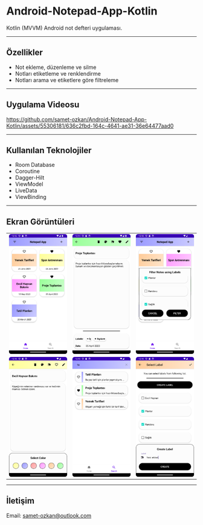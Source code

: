 # Android-Notepad-App-Kotlin
Kotlin (MVVM) Android not defteri uygulaması.

---
## Özellikler
* Not ekleme, düzenleme ve silme
* Notları etiketleme ve renklendirme
* Notları arama ve etiketlere göre filtreleme

---
## Uygulama Videosu


https://github.com/samet-ozkan/Android-Notepad-App-Kotlin/assets/55306181/636c2fbd-164c-4641-ae31-36e64477aad0


---
## Kullanılan Teknolojiler
* Room Database
* Coroutine
* Dagger-Hilt
* ViewModel
* LiveData
* ViewBinding

---
## Ekran Görüntüleri
<table>
  <tr>
    <td align="center"><img src="Screenshots/Screenshot_20230912_031222.png" alt="Ekran Görüntüsü 1" width="200"></td>
    <td align="center"><img src="Screenshots/Screenshot_20230912_031446.png" alt="Ekran Görüntüsü 2" width="200"></td>
    <td align="center"><img src="Screenshots/Screenshot_20230912_031848.png" alt="Ekran Görüntüsü 3" width="200"></td>
  </tr>
  <tr>
    <td align="center"><img src="Screenshots/Screenshot_20230912_031529.png" alt="Ekran Görüntüsü 4" width="200"></td>
    <td align="center"><img src="Screenshots/Screenshot_20230912_032002.png" alt="Ekran Görüntüsü 5" width="200"></td>
    <td align="center"><img src="Screenshots/Screenshot_20230912_031650.png" alt="Ekran Görüntüsü 6" width="200"></td>
  </tr>
</table>

---
## İletişim
<p>Email: <a href="mailto:samet-ozkan@outlook.com">samet-ozkan@outlook.com</a></p>







